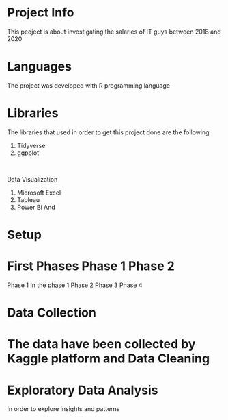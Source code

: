 Project Info
=
This peoject is about investigating the salaries of IT guys between 2018 and 2020

Languages
=
The project was developed with R programming language
<br>

Libraries
=
The libraries that used in order to get this project done are the following 
1. Tidyverse
2. ggpplot
<br>

Data Visualization
1. Microsoft Excel 
2.  Tableau
3. Power Bi
And

Setup
=
First
Phases
Phase 1 
Phase 2 
=
Phase 1 In the phase 1 
Phase 2 
Phase 3 
Phase 4 

Data Collection
= 
The data have been collected by Kaggle platform and 
Data Cleaning
=
Exploratory Data Analysis 
=
In order to explore insights and patterns 
